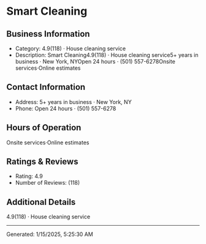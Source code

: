 # Smart Cleaning

## Business Information
- Category: 4.9(118) · House cleaning service
- Description: Smart Cleaning4.9(118) · House cleaning service5+ years in business · New York, NYOpen 24 hours · (501) 557-6278Onsite services·Online estimates

## Contact Information
- Address: 5+ years in business · New York, NY
- Phone: Open 24 hours · (501) 557-6278


## Hours of Operation
Onsite services·Online estimates

## Ratings & Reviews
- Rating: 4.9
- Number of Reviews: (118)

## Additional Details
4.9(118) · House cleaning service

---
Generated: 1/15/2025, 5:25:30 AM